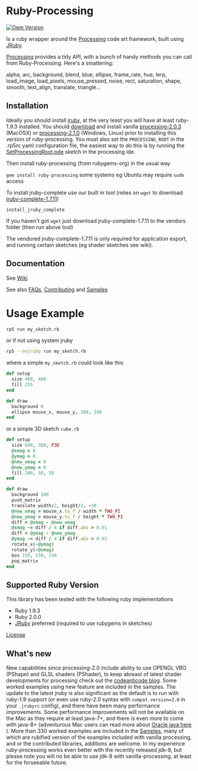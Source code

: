 # Ruby-Processing
[![Gem Version](https://badge.fury.io/rb/ruby-processing.png)](http://badge.fury.io/rb/ruby-processing)

Is a ruby wrapper around the [Processing][] code art framework, built using [JRuby][].

[Processing][] provides a tidy API, with a bunch of handy methods you can call 
  from Ruby-Processing. Here's a smattering:
  
  alpha, arc, background, blend, blue, ellipse, frame_rate, hue, lerp, 
  load_image, load_pixels, mouse_pressed, noise, rect, saturation, shape, 
  smooth, text_align, translate, triangle...

## Installation

Ideally you should install [jruby](http://jruby.org/download), at the very least you will have at least ruby-1.9.3 installed.  You should [download][] and install vanilla [processing-2.0.3](https://processing.org/download/) (MacOSX) or [processing-2.1.0](https://processing.org/download/) (Windows, Linux) prior to installing this version of ruby-processing. You must also set the `PROCESSING_ROOT` in the .rp5rc yaml configuration file, the easiest way to do this is by running the [SetProcessingRoot.pde](https://gist.github.com/monkstone/7438749) sketch in the processing ide. 

Then install ruby-processing (from rubygems-org) in the usual way

`gem install ruby-processing` some systems eg Ubuntu may require `sudo` access

To install jruby-complete use our built in tool (relies on `wget` to download [jruby-complete-1.7.11](http://jruby.org/download))

`install_jruby_complete`

If you haven't got `wget` just download jruby-complete-1.7.11 to the vendors folder (then run above tool)

The vendored jruby-complete-1.7.11 is only required for application export, and running certain sketches (eg shader sketches see wiki).


## Documentation

See [Wiki][]

See also [FAQs][], [Contributing][] and [Samples][]

# Usage Example

```bash
rp5 run my_sketch.rb 
```

or if not using system jruby

```bash
rp5 --nojruby run my_sketch.rb
```

where a simple ``my_sketch.rb`` could look like this

```ruby
def setup
  size 400, 400  
  fill 255
end

def draw
  background 0
  ellipse mouse_x, mouse_y, 100, 100
end
```

or a simple 3D sketch ``cube.rb``

```ruby
def setup
  size 640, 360, P3D 
  @xmag = 0
  @ymag = 0
  @new_xmag = 0
  @new_ymag = 0 
  fill 200, 50, 50
end

def draw    
  background 100    
  push_matrix    
  translate width/2, height/2, -30    
  @new_xmag = mouse_x.to_f / width * TWO_PI
  @new_ymag = mouse_y.to_f / height * TWO_PI    
  diff = @xmag - @new_xmag
  @xmag -= diff / 4 if diff.abs > 0.01    
  diff = @ymag - @new_ymag
  @ymag -= diff / 4 if diff.abs > 0.01    
  rotate_x(-@ymag) 
  rotate_y(-@xmag)    
  box 150, 150, 150        
  pop_matrix        
end

```

## Supported Ruby Version

This library has been tested with the following ruby implementations

* Ruby 1.9.3
* Ruby 2.0.0
* [JRuby][] preferred (required to use rubygems in sketches)

[License][]

[license]:LICENSE.md
[contributing]:CONTRIBUTING.md
[jruby]:http://www.jruby.org/
[processing]: http://www.processing.org/
[download]:https://processing.org/download/
[samples]:https://github.com/jashkenas/ruby-processing/tree/master/samples/
[wiki]:http://github.com/jashkenas/ruby-processing/wikis/
[FAQs]:http://github.com/jashkenas/ruby-processing/wikis/FAQs/
[release]:https://github.com/jashkenas/ruby-processing/releases/

## What's new

New capabilities since processing-2.0 include ability to use OPENGL VBO (PShape) and GLSL shaders (PShader), to keep abreast of latest shader developments for processing check out the [codeanticode blog](http://codeanticode.wordpress.com/2013/06/04/processing-2-0-is-out-processing-2-0-is-in/). Some worked examples using new feature are included in the samples. The update to the latest jruby is also significant as the default is to run with ruby-1.9 support (or even use ruby-2.0 syntax with `compat.version=2.0` in your `.jrubyrc` config), and there have been many performance improvements. Some performance improvements will not be available on the Mac as they require at least java-7+, and there is even more to come with java-8+ (adventurous Mac users can read more about [Oracle java here](http://www.java.com/en/download/faq/java_mac.xml) ). More than 330 worked examples are included in the [Samples][], many of which are rubified version of the examples included with vanilla processing, and or the contributed libraries, additions are welcome. In my experience ruby-processing works even better with the recently released jdk-8, but please note you will no be able to use jdk-8 with vanilla-processing, at least for the forseeable future. 




